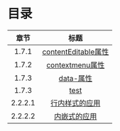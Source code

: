<h1>目录</h1>

|  章节   |                                             标题                                             |
| :-----: | :------------------------------------------------------------------------------------------: |
|  1.7.1  | [contentEditable属性](01%20HTML5基础/01.07%20HTML5全局属性/1.7.1%20contentEditable属性.html) |
|  1.7.2  |     [contextmenu属性](01%20HTML5基础/01.07%20HTML5全局属性/1.7.2%20contextmenu属性.html)     |
|  1.7.3  |           [data-属性](01%20HTML5基础/01.07%20HTML5全局属性/1.7.3%20data-属性.html)           |
|  1.7.3  |                 [test](01%20HTML5基础/01.07%20HTML5全局属性/1.7.3%20test.js)                 |
| 2.2.2.1 |      [行内样式的应用](02%20CSS3基础/02.02%20CSS基本用法/2.2.2.1%20行内样式的应用.html)       |
| 2.2.2.2 |        [内嵌式的应用](02%20CSS3基础/02.02%20CSS基本用法/2.2.2.2%20内嵌式的应用.html)         |
